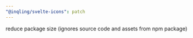 ```yaml
---
"@inqling/svelte-icons": patch
---
```


reduce package size (ignores source code and assets from npm package)
